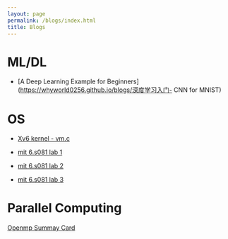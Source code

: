 ```yaml
---
layout: page
permalink: /blogs/index.html
title: Blogs
---
```




# ML/DL

- [A Deep Learning Example for Beginners](https://whyworld0256.github.io/blogs/深度学习入门- CNN for MNIST) <br>

# OS

- [Xv6 kernel - vm.c](https://whyworld0256.github.io/blogs/xv6源码解读-vm.c)<br>

- [mit 6.s081 lab 1](https://whyworld0256.github.io/blogs/mit-6.s081-lab-1)<br>

- [mit 6.s081 lab 2](https://whyworld0256.github.io/blogs/mit-6.s081-lab-2)<br>

- [mit 6.s081 lab 3](https://whyworld0256.github.io/blogs/mit-6.s081-lab-3)<br>

# Parallel Computing

[Openmp Summay Card](https://whyworld0256.github.io/file/OpenMP3.0-SummarySpec)
